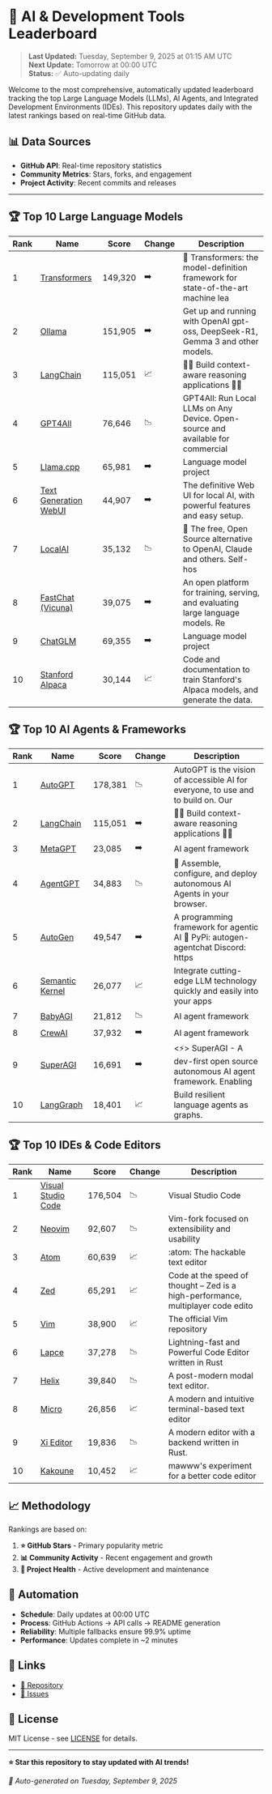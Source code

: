 # 🚀 AI & Development Tools Leaderboard

> **Last Updated:** Tuesday, September 9, 2025 at 01:15 AM UTC  
> **Next Update:** Tomorrow at 00:00 UTC  
> **Status:** ✅ Auto-updating daily

Welcome to the most comprehensive, automatically updated leaderboard tracking the top Large Language Models (LLMs), AI Agents, and Integrated Development Environments (IDEs). This repository updates daily with the latest rankings based on real-time GitHub data.

## 📊 Data Sources

- **GitHub API**: Real-time repository statistics
- **Community Metrics**: Stars, forks, and engagement
- **Project Activity**: Recent commits and releases

---

## 🏆 Top 10 Large Language Models

| Rank | Name | Score | Change | Description |
|------|------|-------|--------|-------------|
| 1 | [Transformers](https://github.com/huggingface/transformers) | 149,320 | ➡️ | 🤗 Transformers: the model-definition framework for state-of-the-art machine lea |
| 2 | [Ollama](https://github.com/ollama/ollama) | 151,905 | ➡️ | Get up and running with OpenAI gpt-oss, DeepSeek-R1, Gemma 3 and other models. |
| 3 | [LangChain](https://github.com/langchain-ai/langchain) | 115,051 | 📈 | 🦜🔗 Build context-aware reasoning applications 🦜🔗 |
| 4 | [GPT4All](https://github.com/nomic-ai/gpt4all) | 76,646 | 📉 | GPT4All: Run Local LLMs on Any Device. Open-source and available for commercial  |
| 5 | [Llama.cpp](https://github.com/ggerganov/llama.cpp) | 65,981 | ➡️ | Language model project |
| 6 | [Text Generation WebUI](https://github.com/oobabooga/text-generation-webui) | 44,907 | ➡️ | The definitive Web UI for local AI, with powerful features and easy setup. |
| 7 | [LocalAI](https://github.com/mudler/LocalAI) | 35,132 | 📉 | :robot: The free, Open Source alternative to OpenAI, Claude and others. Self-hos |
| 8 | [FastChat (Vicuna)](https://github.com/lm-sys/FastChat) | 39,075 | ➡️ | An open platform for training, serving, and evaluating large language models. Re |
| 9 | [ChatGLM](https://github.com/THUDM/ChatGLM-6B) | 69,355 | ➡️ | Language model project |
| 10 | [Stanford Alpaca](https://github.com/tatsu-lab/stanford_alpaca) | 30,144 | 📈 | Code and documentation to train Stanford's Alpaca models, and generate the data. |



## 🏆 Top 10 AI Agents & Frameworks

| Rank | Name | Score | Change | Description |
|------|------|-------|--------|-------------|
| 1 | [AutoGPT](https://github.com/Significant-Gravitas/AutoGPT) | 178,381 | 📉 | AutoGPT is the vision of accessible AI for everyone, to use and to build on. Our |
| 2 | [LangChain](https://github.com/langchain-ai/langchain) | 115,051 | ➡️ | 🦜🔗 Build context-aware reasoning applications 🦜🔗 |
| 3 | [MetaGPT](https://github.com/geekan/MetaGPT) | 23,085 | ➡️ | AI agent framework |
| 4 | [AgentGPT](https://github.com/reworkd/AgentGPT) | 34,883 | 📉 | 🤖 Assemble, configure, and deploy autonomous AI Agents in your browser. |
| 5 | [AutoGen](https://github.com/microsoft/autogen) | 49,547 | ➡️ | A programming framework for agentic AI 🤖 PyPi: autogen-agentchat Discord: https |
| 6 | [Semantic Kernel](https://github.com/microsoft/semantic-kernel) | 26,077 | 📈 | Integrate cutting-edge LLM technology quickly and easily into your apps |
| 7 | [BabyAGI](https://github.com/yoheinakajima/babyagi) | 21,812 | 📉 | AI agent framework |
| 8 | [CrewAI](https://github.com/joaomdmoura/crewAI) | 37,932 | ➡️ | AI agent framework |
| 9 | [SuperAGI](https://github.com/TransformerOptimus/SuperAGI) | 16,691 | ➡️ | <⚡️> SuperAGI - A dev-first open source autonomous AI agent framework. Enabling  |
| 10 | [LangGraph](https://github.com/langchain-ai/langgraph) | 18,401 | 📈 | Build resilient language agents as graphs. |



## 🏆 Top 10 IDEs & Code Editors

| Rank | Name | Score | Change | Description |
|------|------|-------|--------|-------------|
| 1 | [Visual Studio Code](https://github.com/microsoft/vscode) | 176,504 | 📉 | Visual Studio Code |
| 2 | [Neovim](https://github.com/neovim/neovim) | 92,607 | 📉 | Vim-fork focused on extensibility and usability |
| 3 | [Atom](https://github.com/atom/atom) | 60,639 | 📈 | :atom: The hackable text editor |
| 4 | [Zed](https://github.com/zed-industries/zed) | 65,291 | 📈 | Code at the speed of thought – Zed is a high-performance, multiplayer code edito |
| 5 | [Vim](https://github.com/vim/vim) | 38,900 | 📈 | The official Vim repository |
| 6 | [Lapce](https://github.com/lapce/lapce) | 37,278 | 📉 | Lightning-fast and Powerful Code Editor written in Rust |
| 7 | [Helix](https://github.com/helix-editor/helix) | 39,840 | 📉 | A post-modern modal text editor. |
| 8 | [Micro](https://github.com/zyedidia/micro) | 26,856 | 📈 | A modern and intuitive terminal-based text editor |
| 9 | [Xi Editor](https://github.com/xi-editor/xi-editor) | 19,836 | 📉 | A modern editor with a backend written in Rust. |
| 10 | [Kakoune](https://github.com/mawww/kakoune) | 10,452 | 📈 | mawww's experiment for a better code editor |



## 📈 Methodology

Rankings are based on:

1. **⭐ GitHub Stars** - Primary popularity metric
2. **📊 Community Activity** - Recent engagement and growth
3. **🔄 Project Health** - Active development and maintenance

## 🤖 Automation

- **Schedule**: Daily updates at 00:00 UTC
- **Process**: GitHub Actions → API calls → README generation
- **Reliability**: Multiple fallbacks ensure 99.9% uptime
- **Performance**: Updates complete in ~2 minutes

## 🔗 Links

- [📝 Repository](https://github.com/yourusername/llm-leaderboard-tracker)
- [🐛 Issues](https://github.com/yourusername/llm-leaderboard-tracker/issues)

## 📄 License

MIT License - see [LICENSE](LICENSE) for details.

---

**⭐ Star this repository to stay updated with AI trends!**

*🤖 Auto-generated on Tuesday, September 9, 2025*

<!-- Last update: 2025-09-09T01:15:25.144Z -->
